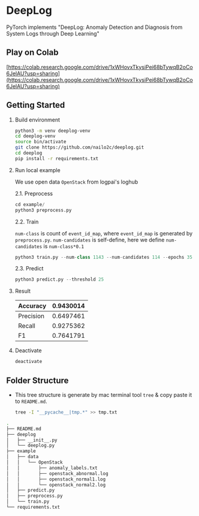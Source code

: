 # DeepLog

PyTorch implements "DeepLog: Anomaly Detection and Diagnosis from System Logs through Deep Learning"

## Play on Colab

[https://colab.research.google.com/drive/1xWHovxTkysiPei68bTywqB2oCo6JelAU?usp=sharing](https://colab.research.google.com/drive/1xWHovxTkysiPei68bTywqB2oCo6JelAU?usp=sharing)

## Getting Started

1. Build environment

   ```sh
   python3 -m venv deeplog-venv
   cd deeplog-venv
   source bin/activate
   git clone https://github.com/nailo2c/deeplog.git
   cd deeplog
   pip install -r requirements.txt
   ```

2. Run local example

   We use open data `OpenStack` from logpai's loghub

   2.1. Preprocess

   ```python
   cd example/
   python3 preprocess.py
   ```

   2.2. Train

   `num-class` is count of `event_id_map`, where `event_id_map` is generated by `preprocess.py`. `num-candidates` is self-define, here we define `num-candidates` is `num-class*0.1`

   ```python
   python3 train.py --num-class 1143 --num-candidates 114 --epochs 35 --window-size 3 --local True
   ```

   2.3. Predict

   ```python
   python3 predict.py --threshold 25
   ```

3. Result

   | Accuracy  | 0.9430014 |
   |-----------|-----------|
   | Precision | 0.6497461 |
   | Recall    | 0.9275362 |
   | F1        | 0.7641791 |

4. Deactivate

   ```sh
   deactivate
   ```

## Folder Structure

+ This tree structure is generate by mac terminal tool `tree` & copy paste it to `README.md`.

   ```sh
   tree -I "__pycache__|tmp.*" >> tmp.txt
   ```

```sh
.
├── README.md
├── deeplog
│   ├── __init__.py
│   └── deeplog.py
├── example
│   ├── data
│   │   └── OpenStack
│   │       ├── anomaly_labels.txt
│   │       ├── openstack_abnormal.log
│   │       ├── openstack_normal1.log
│   │       └── openstack_normal2.log
│   ├── predict.py
│   ├── preprocess.py
│   └── train.py
└── requirements.txt
```
